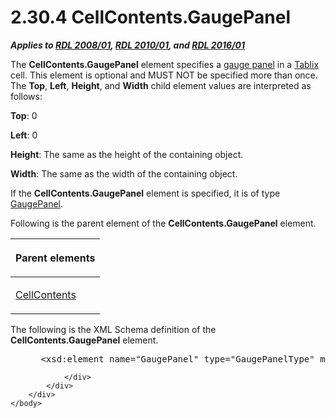 <html dir="LTR" xmlns:mshelp="http://msdn.microsoft.com/mshelp" xmlns:ddue="http://ddue.schemas.microsoft.com/authoring/2003/5" xmlns:xlink="http://www.w3.org/1999/xlink" xmlns:tool="http://www.microsoft.com/tooltip">
    <head>
        <meta http-equiv="Content-Type" content="text/html; CHARSET=utf-8"></meta>
        <meta name="save" content="history"></meta>
        <title>2.30.4 CellContents.GaugePanel</title>
        <xml>
            <mshelp:toctitle title="2.30.4 CellContents.GaugePanel"></mshelp:toctitle>
            <mshelp:rltitle title="[MS-RDL]: CellContents.GaugePanel"></mshelp:rltitle>
            <mshelp:keyword index="A" term="8286c536-2fa9-4ff0-93b8-6982faa2c305"></mshelp:keyword>
            <mshelp:attr name="DCSext.ContentType" value="open specification"></mshelp:attr>
            <mshelp:attr name="AssetID" value="8286c536-2fa9-4ff0-93b8-6982faa2c305"></mshelp:attr>
            <mshelp:attr name="TopicType" value="kbRef"></mshelp:attr>
            <mshelp:attr name="DCSext.Title" value="[MS-RDL]: CellContents.GaugePanel" />
        </xml>
    </head>
    <body>
        <div id="header">
            <h1 class="heading">2.30.4 CellContents.GaugePanel</h1>
        </div>
        <div id="mainSection">
            <div id="mainBody">
                <div id="allHistory" class="saveHistory"></div>
                <div id="sectionSection0" class="section" name="collapseableSection">
                    

<p><b><i>Applies to </i></b><a href="1e855f94-4617-47e4-b89e-0856c6cb420f.html"><b><i>RDL 2008/01</i></b></a><b><i>,
</i></b><a href="3428e690-a348-4ec7-8a6a-8efb42d2cdee.html"><b><i>RDL 2010/01</i></b></a><b><i>,
and </i></b><a href="52ce3983-2bfc-4e72-9359-42aaf5fe4509.html"><b><i>RDL 2016/01</i></b></a></p>

<p>The <b>CellContents.GaugePanel</b> element specifies a <a href="b2482b3f-74ab-4ca8-a9e5-c07955011743.html#gt_8beb719e-adf3-461d-a3d4-d52ef83336ca">gauge panel</a> in a <a href="e42fb86e-799a-4202-8845-ac38831efccb.html">Tablix</a> cell. This element
is optional and MUST NOT be specified more than once. The <b>Top</b>, <b>Left</b>,
<b>Height</b>, and <b>Width</b> child element values are interpreted as
follows:</p>

<p><b>Top</b>: 0</p>

<p><b>Left</b>: 0</p>

<p><b>Height</b>: The same as the height of the
containing object.</p>

<p><b>Width</b>: The same as the width of the containing
object.</p>

<p>If the <b>CellContents.GaugePanel</b> element is specified,
it is of type <a href="f01744d3-79fa-4f30-94bf-a1ffa6bde2ac.html">GaugePanel</a>.</p>

<p>Following is the parent element of the <b>CellContents.GaugePanel</b>
element.</p>

<table>
 <thead>
  <tr>
   <th>
   <p>Parent elements</p>
   </th>
  </tr>
 </thead>
 <tr>
  <td>
  <p><a href="43ccec32-ec37-401c-ba8a-edbfa74e42f4.html">CellContents</a></p>
  </td>
 </tr>
</table>

<p>The following is the XML Schema definition of the <b>CellContents.GaugePanel</b>
element.</p>

<dl>
<dd>
<div><pre> &lt;xsd:element name=&quot;GaugePanel&quot; type=&quot;GaugePanelType&quot; minOccurs=&quot;0&quot; maxOccurs=&quot;1&quot; /&gt;
</pre></div>
</dd></dl>


                </div>
            </div>
        </div>
    </body>
</html>